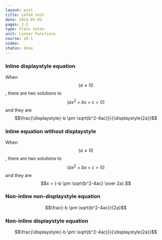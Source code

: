 ```yaml
---
layout: post
title: LaTeX test
date: 2014-03-03
pages: 1-2
type: Class notes
unit: Linear Functions
course: 20-1
video:
status: done
---
```

### Inline displaystyle equation
When $$(a \ne 0)$$, there are two solutions to $$(ax^2 + bx + c = 0)$$ and they are $$\frac{\displaystyle{-b \pm \sqrt{b^2-4ac}}}{\displaystyle{2a}}$$

### Inline equation without displaystyle
When $$(a \ne 0)$$, there are two solutions to $$(ax^2 + bx + c = 0)$$ and they are $$x = {-b \pm \sqrt{b^2-4ac} \over 2a}.$$

### Non-inline non-displaystyle equation
$$\frac{-b \pm \sqrt{b^2-4ac}}{2a}$$

### Non-inline displaystyle equation
$$\frac{\displaystyle{-b \pm \sqrt{b^2-4ac}}}{\displaystyle{2a}}$$

